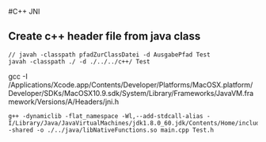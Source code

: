 #C++ JNI

## Create c++ header file from java class
```
// javah -classpath pfadZurClassDatei -d AusgabePfad Test
javah -classpath ./ -d ./../../c++/ Test
```

gcc -I /Applications/Xcode.app/Contents/Developer/Platforms/MacOSX.platform/Developer/SDKs/MacOSX10.9.sdk/System/Library/Frameworks/JavaVM.framework/Versions/A/Headers/jni.h

```
g++ -dynamiclib -flat_namespace -Wl,--add-stdcall-alias -I/Library/Java/JavaVirtualMachines/jdk1.8.0_60.jdk/Contents/Home/include -shared -o ./../java/libNativeFunctions.so main.cpp Test.h

 

```
